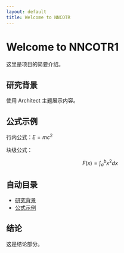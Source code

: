 ```yaml
---
layout: default
title: Welcome to NNCOTR
---
```


# Welcome to NNCOTR1

这里是项目的简要介绍。  

## 研究背景
使用 Architect 主题展示内容。

## 公式示例
行内公式：$E = mc^2$  

块级公式：  

$$
F(x) = \int_a^b x^2 dx
$$

## 自动目录
- [研究背景](#研究背景)
- [公式示例](#公式示例)

## 结论
这是结论部分。

